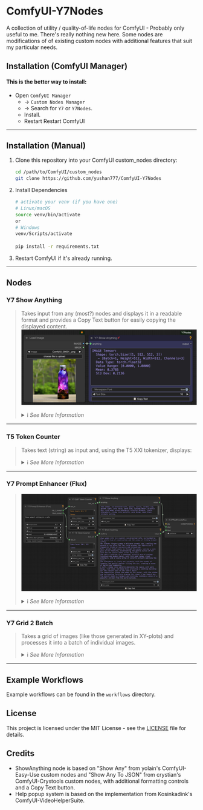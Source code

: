 # ComfyUI-Y7Nodes

A collection of utility / quality-of-life nodes for ComfyUI - Probably only useful to me.  There's really nothing new here. Some nodes are modifications of of existing custom nodes with additional features that suit my particular needs.

## Installation (ComfyUI Manager)

 #### This is the better way to install: 
 - Open `ComfyUI Manager` 
   - → `Custom Nodes Manager` 
   - → Search for `Y7` or `Y7Nodes`. 
   - Install. 
   - Restart Restart ComfyUI

------

## Installation (Manual)

1. Clone this repository into your ComfyUI custom_nodes directory:
   ```bash
   cd /path/to/ComfyUI/custom_nodes
   git clone https://github.com/yushan777/ComfyUI-Y7Nodes
   
   ```

2. Install Dependencies
   ```bash
   # activate your venv (if you have one)
   # Linux/macOS
   source venv/bin/activate
   or 
   # Windows
   venv/Scripts/activate
   
   pip install -r requirements.txt   
   ```

3. Restart ComfyUI if it's already running.

------

## Nodes

### Y7 Show Anything

> Takes input from any (most?) nodes and displays it in a readable format and provides a Copy Text button for easily copying the displayed content.
> ![Show Anything Example 2 ](assets/show_anything.jpg)
> <details>
>   <summary>ℹ️ <i>See More Information</i></summary>
>   - Based on other nodes that already work just fine.  I just always wanted one with a `copy text` button for easy copying of long generated prompts (for editing or use elsewhere). It will primarily show `string, integer, float and boolean` values directly but will also (try to) display tensor data. 

> </details>


---

### T5 Token Counter

> Takes text (string) as input and, using the T5 XXl tokenizer, displays:
> <details>
>   <summary>ℹ️ <i>See More Information</i></summary>
>   
>   - The number of tokens in the text  
>   - Whether the input exceeds the model's token limit  (256 or 512)
>   - The final token within the range, along with surrounding context  
>   - All tokens within the limit, plus any overflow tokens beyond it
>   - Copy Text button: copies the contets displayed in the text widget
>   - Pass-though output for original text
>
>   ![clip_token_count](assets/t5_token_count.jpg)
> </details>

------

### Y7 Prompt Enhancer (Flux)

> ![Prompt Enhancer (Flux) ](assets/prompt_enhancer.jpg)
> <details>
>   <summary>ℹ️ <i>See More Information</i></summary>
>   
>   **Prompt Enhancer (Flux)** will take any basic prompt and enhance it and produce T5 and CLIP friendly variants of the enhanced prompt. If you have fine-tuned a model with a token / trigger word then use `[trigger_word]` or if it's combined with a subject `[trigger_word man]`.
>   
>   LLM model used is: Meta's [Llama-3.2-3B-Instruct (from unsloth's repo)](https://huggingface.co/unsloth/Llama-3.2-3B-Instruct)
>   
>   #### Background: 
>   
>   Flux.1 uses two encoders: CLIP and T5 XXL. CLIP processes only the first 77 tokens (including <bos>/<eos>), and anything beyond that depends on the implementation. In ComfyUI, long prompts are split into 77-token chunks for CLIP, which are then batched and concatenated. On the other hand, T5, supports up to 512 tokens (or 256 in the "schnell" version) and works well with natural, descriptive language.
>   
>   Most users simply feed the same (T5) prompt into both encoders, as it's the most straightforward approach. However, because the first 77 tokens are shared by both encoders—and the rest are exclusive to T5—how you structure your prompt can make a big difference.
>   
>   Front-loading long prose too early can reduce CLIP's effectiveness, while cramming too many keywords up front may limit T5's ability to build nuance throughout the rest of the prompt.
>   
>   For better results (possibly), a hybrid approach of starting with high-impact keywords to guide CLIP, then follow with flowing, descriptive language tailored for T5. This approach plays to the strengths of both encoders (maybe).
>   
>   The node will attempt to download the default model (approx 6.5GB) if it can't be found.  
>   If you wish to download it manually then you can get the files from 
>   https://huggingface.co/teknium/OpenHermes-2.5-Mistral-7B and place them under the directory path show below:
>   
>   ```
>   ComfyUI
>   └── models
>       └── LLM
>           └── OpenHermes-2.5-Mistral-7B
>           |   ├── added_tokens.json
>           |   ├── config.json
>           |   ├── generation_config.json
>           |   ├── model-00001-of-00002.safetensors
>           |   ├── model-00002-of-00002.safetensors
>           |   ├── model.safetensors.index.json
>           |   ├── special_tokens_map.json
>           |   ├── tokenizer.model
>           |   ├── tokenizer_config.json
>           |   ├── transformers_inference.py
>           |
>   ```
>   
>   Likewise for https://huggingface.co/teknium/Hermes-Trismegistus-Mistral-7B
>   
>   ```
>   ComfyUI
>   └── models
>       └── LLM        
>           └── Hermes-Trismegistus-Mistral-7B        
>           |   ├── added_tokens.json
>           |   ├── config.json
>           |   ├── generation_config.json
>           |   ├── pytorch_model-00001-of-00002.bin
>           |   ├── pytorch_model-00002-of-00002.bin
>           |   ├── pytorch_model.bin.index.json
>           |   ├── special_tokens_map.json
>           |   ├── tokenizer.model
>           |   ├── tokenizer_config.json
>   ```
> </details>

------

### Y7 Grid 2 Batch

> Takes a grid of images (like those generated in XY-plots) and processes it into a batch of individual images.
> <details>
>   <summary>ℹ️ <i>See More Information</i></summary>
>   
>   Define the number of rows, columns, the size of the individual images in the grid, any offsets (to account for headers). Output is a batch of images that can be processed further in your workflow
>   
>   ![grid2batch](assets/grid2batch.jpg)
>   
>   **Parameters:**
>   
>   - `rows`: Number of rows in the grid
>   - `columns`: Number of columns in the grid
>   - `width`: Width of each individual image in the grid (in pixels)
>   - `height`: Height of each individual image in the grid (in pixels)
>   - `x_header`: If grid has an X header, specify its width in pixels. Set to 0 if there is no header.
>   - `y_header`: If grid has a Y header, specify its height in pixels. Set to 0 if there is no header.
> </details>

---

## Example Workflows

Example workflows can be found in the `workflows` directory. 

## License

This project is licensed under the MIT License - see the [LICENSE](LICENSE) file for details.

## Credits

- ShowAnything node is based on "Show Any" from yolain's ComfyUI-Easy-Use custom nodes and "Show Any To JSON" from crystian's ComfyUI-Crystools custom nodes, with additional formatting controls and a Copy Text button.
- Help popup system is based on the implementation from Kosinkadink's ComfyUI-VideoHelperSuite.

